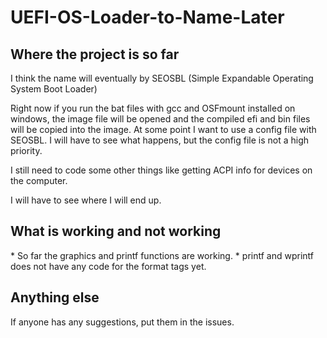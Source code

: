 # UEFI-OS-Loader-to-Name-Later

<h2>Where the project is so far</h2> 
I think the name will eventually by SEOSBL (Simple Expandable Operating System Boot Loader)

Right now if you run the bat files with gcc and OSFmount installed on windows, the image file will be opened
and the compiled efi and bin files will be copied into the image. At some point I want to use a config file with SEOSBL.
I will have to see what happens, but the config file is not a high priority. 

I still need to code some other things like getting ACPI info for devices on the computer. 

I will have to see where I will end up.

<h2>What is working and not working</h2>
* So far the graphics and printf functions are working.
* printf and wprintf does not have any code for the format tags yet.

<h2>Anything else</h2>
If anyone has any suggestions, put them in the issues. 
